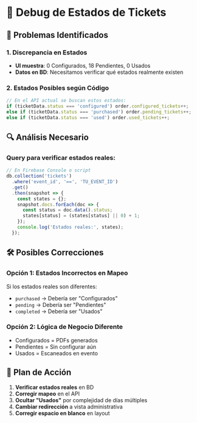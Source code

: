 # 🐛 Debug de Estados de Tickets

## 🎯 Problemas Identificados

### 1. **Discrepancia en Estados**
- **UI muestra**: 0 Configurados, 18 Pendientes, 0 Usados
- **Datos en BD**: Necesitamos verificar qué estados realmente existen

### 2. **Estados Posibles según Código**
```typescript
// En el API actual se buscan estos estados:
if (ticketData.status === 'configured') order.configured_tickets++;
else if (ticketData.status === 'purchased') order.pending_tickets++;
else if (ticketData.status === 'used') order.used_tickets++;
```

## 🔍 **Análisis Necesario**

### **Query para verificar estados reales:**
```javascript
// En Firebase Console o script
db.collection('tickets')
  .where('event_id', '==', 'TU_EVENT_ID')
  .get()
  .then(snapshot => {
    const states = {};
    snapshot.docs.forEach(doc => {
      const status = doc.data().status;
      states[status] = (states[status] || 0) + 1;
    });
    console.log('Estados reales:', states);
  });
```

## 🛠️ **Posibles Correcciones**

### **Opción 1: Estados Incorrectos en Mapeo**
Si los estados reales son diferentes:
- `purchased` → Debería ser "Configurados" 
- `pending` → Debería ser "Pendientes"
- `completed` → Debería ser "Usados"

### **Opción 2: Lógica de Negocio Diferente**
- Configurados = PDFs generados
- Pendientes = Sin configurar aún
- Usados = Escaneados en evento

## 🎯 **Plan de Acción**

1. **Verificar estados reales** en BD
2. **Corregir mapeo** en el API
3. **Ocultar "Usados"** por complejidad de días múltiples
4. **Cambiar redirección** a vista administrativa
5. **Corregir espacio en blanco** en layout
